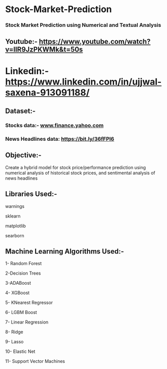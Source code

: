 # Stock-Market-Prediction

### Stock Market Prediction using Numerical and Textual Analysis 

## Youtube:-  https://www.youtube.com/watch?v=lIR9JzPKWMk&t=50s

# Linkedin:- https://www.linkedin.com/in/ujjwal-saxena-913091188/

## Dataset:-

### Stocks data:- www.finance.yahoo.com

### News Headlines data: https://bit.ly/36fFPI6

## Objective:- 

Create a hybrid model for stock price/performance prediction using numerical analysis of historical stock prices, and sentimental analysis of news headlines

## Libraries Used:-

warnings

sklearn

matplotlib 

searborn

## Machine Learning Algorithms Used:-
 
 1- Random Forest 
 
 2-Decision Trees
 
 3-ADABoost
 
 4- XGBoost
 
 5- KNearest Regressor
 
 6- LGBM Boost
 
 7- Linear Regression
 
 8- Ridge
 
 9- Lasso
 
 10- Elastic Net
 
 11- Support Vector Machines
 
 
